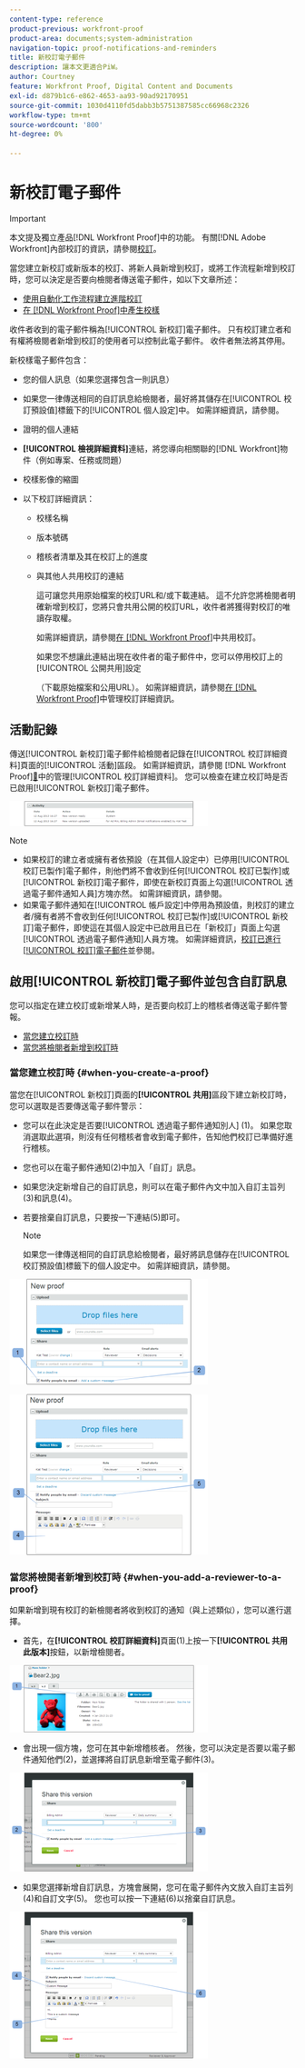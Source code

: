 ```yaml
---
content-type: reference
product-previous: workfront-proof
product-area: documents;system-administration
navigation-topic: proof-notifications-and-reminders
title: 新校訂電子郵件
description: 讓本文更適合PiW。
author: Courtney
feature: Workfront Proof, Digital Content and Documents
exl-id: d879b1c6-e862-4653-aa93-90ad92170951
source-git-commit: 1030d4110fd5dabb3b5751387585cc66968c2326
workflow-type: tm+mt
source-wordcount: '800'
ht-degree: 0%

---
```


# 新校訂電子郵件

>[!IMPORTANT]
>
>本文提及獨立產品[!DNL Workfront Proof]中的功能。 有關[!DNL Adobe Workfront]內部校訂的資訊，請參閱[校訂](../../../review-and-approve-work/proofing/proofing.md)。

<!--
<p style="color: #000000;" data-mc-conditions="QuicksilverOrClassic.Draft mode">Make this article work better for PiW.</p>
-->

當您建立新校訂或新版本的校訂、將新人員新增到校訂，或將工作流程新增到校訂時，您可以決定是否要向檢閱者傳送電子郵件，如以下文章所述：

* [使用自動化工作流程建立進階校訂](../../../review-and-approve-work/proofing/creating-proofs-within-workfront/create-automated-proof-workflow.md)
* [在 [!DNL Workfront Proof]中產生校樣](../../../workfront-proof/wp-work-proofsfiles/create-proofs-and-files/generate-proofs.md)

收件者收到的電子郵件稱為[!UICONTROL 新校訂]電子郵件。 只有校訂建立者和有權將檢閱者新增到校訂的使用者可以控制此電子郵件。 收件者無法將其停用。

新校樣電子郵件包含：

* 您的個人訊息（如果您選擇包含一則訊息）
* 如果您一律傳送相同的自訂訊息給檢閱者，最好將其儲存在[!UICONTROL 校訂預設值]標籤下的[!UICONTROL 個人設定]中。 如需詳細資訊，請參閱。
* 證明的個人連結
* **[!UICONTROL 檢視詳細資料]**&#x200B;連結，將您導向相關聯的[!DNL Workfront]物件（例如專案、任務或問題）
* 校樣影像的縮圖
* 以下校訂詳細資訊：

   * 校樣名稱
   * 版本號碼
   * 稽核者清單及其在校訂上的進度
   * 與其他人共用校訂的連結

     這可讓您共用原始檔案的校訂URL和/或下載連結。 這不允許您將檢閱者明確新增到校訂，您將只會共用公開的校訂URL，收件者將獲得對校訂的唯讀存取權。

     如需詳細資訊，請參閱[在 [!DNL Workfront Proof]](../../../workfront-proof/wp-work-proofsfiles/share-proofs-and-files/share-proof.md)中共用校訂。

     如果您不想讓此連結出現在收件者的電子郵件中，您可以停用校訂上的[!UICONTROL 公開共用]設定

     （下載原始檔案和公用URL）。 如需詳細資訊，請參閱[在 [!DNL Workfront Proof]](../../../workfront-proof/wp-work-proofsfiles/manage-your-work/manage-proof-details.md)中管理校訂詳細資訊。

## 活動記錄

傳送[!UICONTROL 新校訂]電子郵件給檢閱者記錄在[!UICONTROL 校訂詳細資料]頁面的[!UICONTROL 活動]區段。 如需詳細資訊，請參閱 [!DNL Workfront Proof][&#128279;](../../../workfront-proof/wp-work-proofsfiles/manage-your-work/manage-proof-details.md)中的管理[!UICONTROL 校訂詳細資料]。 您可以檢查在建立校訂時是否已啟用[!UICONTROL 新校訂]電子郵件。

![New_Verison_email_-_activity_log.png](assets/new-verison-email---acitivity-log-350x44.png)

>[!NOTE]
>
>* 如果校訂的建立者或擁有者依預設（在其個人設定中）已停用[!UICONTROL 校訂已製作]電子郵件，則他們將不會收到任何[!UICONTROL 校訂已製作]或[!UICONTROL 新校訂]電子郵件，即使在新校訂頁面上勾選[!UICONTROL 透過電子郵件通知人員]方塊亦然。 如需詳細資訊，請參閱。
>* 如果電子郵件通知在[!UICONTROL 帳戶設定]中停用為預設值，則校訂的建立者/擁有者將不會收到任何[!UICONTROL 校訂已製作]或[!UICONTROL 新校訂]電子郵件，即使這在其個人設定中已啟用且已在「新校訂」頁面上勾選[!UICONTROL 透過電子郵件通知]人員方塊。 如需詳細資訊，[校訂已進行[!UICONTROL 校訂]電子郵件](../../../workfront-proof/wp-emailsntfctns/proof-notifications-and-reminders/proof-made-email.md)並參閱。
>



## 啟用[!UICONTROL 新校訂]電子郵件並包含自訂訊息

您可以指定在建立校訂或新增某人時，是否要向校訂上的稽核者傳送電子郵件警報。

* [當您建立校訂時](#when-you-create-a-proof)
* [當您將檢閱者新增到校訂時](#when-you-add-a-reviewer-to-a-proof)

### 當您建立校訂時 {#when-you-create-a-proof}

當您在[!UICONTROL 新校訂]頁面的&#x200B;**[!UICONTROL 共用]**&#x200B;區段下建立新校訂時，您可以選取是否要傳送電子郵件警示：

* 您可以在此決定是否要[!UICONTROL 透過電子郵件通知別人] (1)。 如果您取消選取此選項，則沒有任何稽核者會收到電子郵件，告知他們校訂已準備好進行稽核。
* 您也可以在電子郵件通知(2)中加入「自訂」訊息。
* 如果您決定新增自己的自訂訊息，則可以在電子郵件內文中加入自訂主旨列(3)和訊息(4)。
* 若要捨棄自訂訊息，只要按一下連結(5)即可。

  >[!NOTE]
  >
  >如果您一律傳送相同的自訂訊息給檢閱者，最好將訊息儲存在[!UICONTROL 校訂預設值]標籤下的個人設定中。 如需詳細資訊，請參閱。

![New_Proof_page_1.png](assets/new-proof-page-1-350x186.png)

![New_Proof_page_2.png](assets/new-proof-page-2-350x283.png)

### 當您將檢閱者新增到校訂時 {#when-you-add-a-reviewer-to-a-proof}

如果新增到現有校訂的新檢閱者將收到校訂的通知（與上述類似），您可以進行選擇。

* 首先，在&#x200B;**[!UICONTROL 校訂詳細資料]**&#x200B;頁面(1)上按一下&#x200B;**[!UICONTROL 共用此版本]**&#x200B;按鈕，以新增檢閱者。

![Proof_Details_page_1.png](assets/proof-details-page-1-350x118.png)

* 會出現一個方塊，您可在其中新增稽核者。 然後，您可以決定是否要以電子郵件通知他們(2)，並選擇將自訂訊息新增至電子郵件(3)。

![Proof_Details_page_2.png](assets/proof-details-page-2-350x174.png)

* 如果您選擇新增自訂訊息，方塊會展開，您可在電子郵件內文放入自訂主旨列(4)和自訂文字(5)。 您也可以按一下連結(6)以捨棄自訂訊息。

![Proof_Details_page_3.png](assets/proof-details-page-3-350x258.png)
